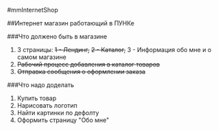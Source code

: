 #mmInternetShop

##Интернет магазин работающий в ПУНКе

###Что должено быть в магазине
1. 3 страницы:
	~~1 - Лендинг,~~
	~~2 - Каталог,~~
	3 - Информация обо мне и о самом магазине
2. ~~Рабочий процесс добавления в каталог товаров~~
3. ~~Отправка сообщения о оформлении заказа~~

###Что надо доделать
1. Купить товар
2. Нарисовать логотип
3. Найти картинки по дефолту
4. Оформить страницу "Обо мне"